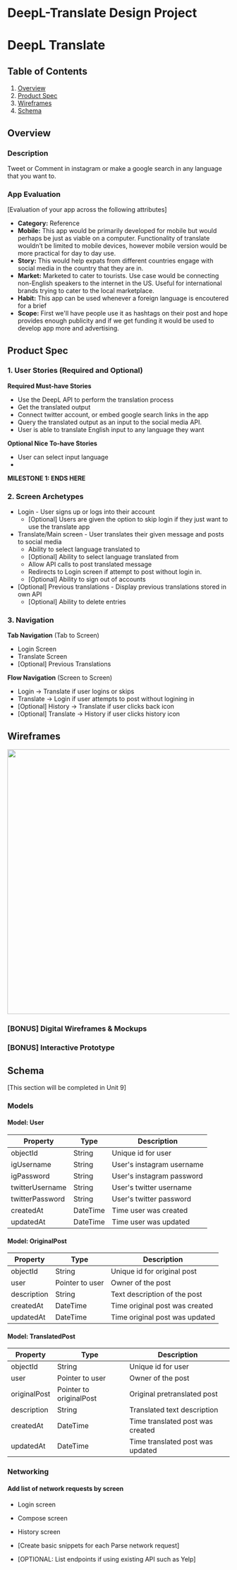 DeepL-Translate Design Project 
===

# DeepL Translate

## Table of Contents
1. [Overview](#Overview)
1. [Product Spec](#Product-Spec)
1. [Wireframes](#Wireframes)
2. [Schema](#Schema)

## Overview
### Description
Tweet or Comment in instagram or make a google search in any language that you want to. 


### App Evaluation
[Evaluation of your app across the following attributes]
- **Category:** Reference
- **Mobile:** This app would be primarily developed for mobile but would perhaps be just as viable on a computer. Functionality of translate wouldn’t be limited to mobile devices, however mobile version would be more practical for day to day use.
- **Story:** This would help expats from different countries engage with social media in the country that they are in. 
- **Market:** Marketed to cater to tourists.  Use case would be connecting non-English speakers to the internet in the US. Useful for international brands trying to cater to the local marketplace.
- **Habit:** This app can be used whenever a foreign language is encoutered for a brief 
- **Scope:** First we'll have people use it as hashtags on their post and hope provides enough publicity and if we get funding it would be used to develop app more and advertising.

## Product Spec

### 1. User Stories (Required and Optional)

**Required Must-have Stories**

* Use the DeepL API to perform the translation process
* Get the translated output 
* Connect twitter account, or embed google search links in the app
* Query the translated output as an input to the social media API. 
* User is able to translate English input to any language they want

**Optional Nice To-have Stories**

* User can select input language
*
**MILESTONE 1: ENDS HERE**

### 2. Screen Archetypes

* Login - User signs up or logs into their account
   * [Optional] Users are given the option to skip login if they just want to use the translate app
* Translate/Main screen - User translates their given message and posts to social media
   * Ability to select language translated to
   * [Optional] Ability to select language translated from
   * Allow API calls to post translated message
   * Redirects to Login screen if attempt to post without login in.
   * [Optional] Ability to sign out of accounts
* [Optional] Previous translations - Display previous translations stored in own API
    * [Optional] Ability to delete entries

### 3. Navigation

**Tab Navigation** (Tab to Screen)

* Login Screen
* Translate Screen
* [Optional] Previous Translations

**Flow Navigation** (Screen to Screen)

* Login -> Translate if user logins or skips
* Translate -> Login if user attempts to post without logining in
* [Optional] History -> Translate if user clicks back icon
* [Optional] Translate -> History if user clicks history icon

## Wireframes

<img src="https://i.imgur.com/DbDXM16.png" width=600>

### [BONUS] Digital Wireframes & Mockups

### [BONUS] Interactive Prototype

## Schema 
[This section will be completed in Unit 9]
### Models
#### Model: User
|Property          |Type    |Description 
|------------------|--------|-----------
|objectId          |String  |Unique id for user
|igUsername        |String  |User's instagram username
|igPassword        |String  |User's instagram password
|twitterUsername   |String  |User's twitter username
|twitterPassword   |String  |User's twitter password
|createdAt         |DateTime|Time user was created
|updatedAt         |DateTime|Time user was updated

#### Model: OriginalPost
|Property          |Type            |Description 
|------------------|----------------|-----------
|objectId          |String          |Unique id for original post
|user              |Pointer to user |Owner of the post 
|description       |String          |Text description of the post
|createdAt         |DateTime        |Time original post was created
|updatedAt         |DateTime        |Time original post was updated

#### Model: TranslatedPost
|Property          |Type                   |Description 
|------------------|-----------------------|-----------
|objectId          |String                 |Unique id for user
|user              |Pointer to user        |Owner of the post
|originalPost      |Pointer to originalPost|Original pretranslated post
|description       |String                 |Translated text description
|createdAt         |DateTime               |Time translated post was created
|updatedAt         |DateTime               |Time translated post was updated

### Networking
#### Add list of network requests by screen 
- Login screen
- Compose screen
- History screen

- [Create basic snippets for each Parse network request]
- [OPTIONAL: List endpoints if using existing API such as Yelp]
